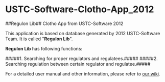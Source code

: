 USTC-Software-Clotho-App_2012
=============================
##Regulon Lib##
Clotho App from USTC-Software 2012

This application is based on database generated by 2012 USTC-Software Team. It is called "**Regulon Lib**".

**Regulon Lib** has following functions:

#####1. Searching for proper regulators and regulatees.#####
#####2. Searching regulation between certain regulator and regulatee.#####

For a detailed user manual and other information, please refer to [our wiki](http://2012.igem.org/Team:USTC-Software/software.html).